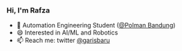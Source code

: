 ### Hi, I'm Rafza

- 🔭 Automation Engineering Student ([@Polman Bandung](https://polman-bandung.ac.id/))
- 😄 Interested in AI/ML and Robotics 
- 📫 Reach me: twitter [@garisbaru](https://twitter.com/garisbaru)
